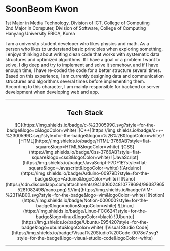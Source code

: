 # SoonBeom Kwon

1st Major in Media Technology, Division of ICT, College of Computing  
2nd Major in Computer, Division of Software, College of Computing  
Hanyang University ERICA, Korea  

I am a university student developer who likes physics and math. As a person who likes to understand basic principles when exploring something, i enjoys thinking about writing clean code that works with systematic data structures and optimized algorithms. If I have a goal or a problem I want to solve, I dig deep and try to implement and solve it somehow, and if I have enough time, I have re-coded the code for a better structure several times. Based on this experience, I am currently designing data and communication structures and algorithms several times before implementing them. According to this character, I am mainly responsible for backend or server development when developing web and app.

---
<h2 style="text-align: center"> Tech Stack </h2>
<center>
![C](https://img.shields.io/badge/c-%2300599C.svg?style=for-the-badge&logo=c&logoColor=white) 
![C++](https://img.shields.io/badge/c++-%2300599C.svg?style=for-the-badge&logo=c%2B%2B&logoColor=white) 
![HTML](https://img.shields.io/badge/HTML-3766AB?style=flat-square&logo=HTML5&logoColor=white) 
![CSS](https://img.shields.io/badge/Css-3766AB?style=flat-square&logo=css3&logoColor=white) 
![JavaScript](https://img.shields.io/badge/JavaScript-F7DF1E?style=flat-square&logo=Javascript&logoColor=white) 
![Arduino](https://img.shields.io/badge/Arduino-00979D?style=for-the-badge&logo=Arduino&logoColor=white) 
![Nano](https://cdn.discordapp.com/attachments/941406024810778694/993879655281082498/nano.png) 
![Vim](https://img.shields.io/badge/VIM-%2311AB00.svg?style=for-the-badge&logo=vim&logoColor=white) 
![Notion](https://img.shields.io/badge/Notion-000000?style=for-the-badge&logo=notion&logoColor=white) 
![Linux](https://img.shields.io/badge/Linux-FCC624?style=for-the-badge&logo=linux&logoColor=black) 
![Ubuntu](https://img.shields.io/badge/Ubuntu-E95420?style=for-the-badge&logo=ubuntu&logoColor=white) 
![Visual Studio Code](https://img.shields.io/badge/Visual%20Studio%20Code-0078d7.svg?style=for-the-badge&logo=visual-studio-code&logoColor=white) 


</center>

---

<!--
**RPF511/RPF511** is a ✨ _special_ ✨ repository because its `README.md` (this file) appears on your GitHub profile.

Here are some ideas to get you started:

- 🔭 I’m currently working on ...
- 🌱 I’m currently learning ...
- 👯 I’m looking to collaborate on ...
- 🤔 I’m looking for help with ...
- 💬 Ask me about ...
- 📫 How to reach me: ...
- 😄 Pronouns: ...
- ⚡ Fun fact: ...
-->
